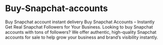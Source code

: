 # Buy-Snapchat-accounts
Buy Snapchat account instant delivery Buy Snapchat Accounts – Instantly Get Real Snapchat Followers for Your Business. Looking to buy Snapchat accounts with tons of followers? We offer authentic, high-quality Snapchat accounts for sale to help grow your business and brand’s visibility instantly.
